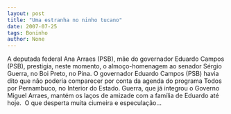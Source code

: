 ```yaml
---
layout: post
title: "Uma estranha no ninho tucano"
date: 2007-07-25
tags: Boninho
author: None
---
```

A deputada federal Ana Arraes (PSB), m&atilde;e do governador Eduardo Campos (PSB),&nbsp;prestigia, neste momento, o&nbsp;almo&ccedil;o-homenagem ao senador S&eacute;rgio Guerra,&nbsp;no Boi Preto, no Pina. 
O governador Eduardo Campos (PSB) havia dito que n&atilde;o poderia comparecer por conta da agenda do programa Todos por Pernambuco, no Interior do Estado. 
Guerra, que j&aacute; integrou o Governo Miguel Arraes, mant&eacute;m os la&ccedil;os de amizade com a fam&iacute;lia de Eduardo at&eacute; hoje. &nbsp;O que desperta muita ciumeira e especula&ccedil;&atilde;o... 